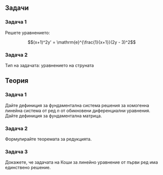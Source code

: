 ## Задачи

### Задача 1

Решете уравнението:

$$(x+1)^2y' = \mathrm{e}^{\frac{1}{x+1}}(2y - 3)^2$$

### Задача 2

Тип на задачата: уравнението на струната

## Теория

### Задача 1

Дайте дефиниция за фундаментална система решения за хомогенна линейна система от ред $n$ от обикновени диференциални уравнения. Дайте дефиниция за фундаментална матрица.

### Задача 2

Формулирайте теоремата за редукцията.

### Задача 3

Докажете, че задачата на Коши за линейно уравнение от първи ред има единствено решение.
